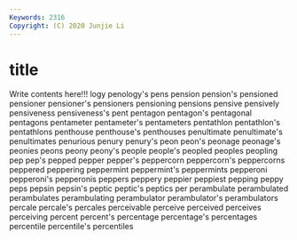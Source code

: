 ```yaml
---
Keywords: 2316
Copyright: (C) 2020 Junjie Li
---
```


# title

Write contents here!!!
logy 
penology's 
pens 
pension
pension's 
pensioned 
pensioner 
pensioner's 
pensioners 
pensioning 
pensions 
pensive 
pensively 
pensiveness
pensiveness's 
pent 
pentagon 
pentagon's 
pentagonal 
pentagons 
pentameter 
pentameter's 
pentameters 
pentathlon
pentathlon's 
pentathlons 
penthouse 
penthouse's 
penthouses 
penultimate 
penultimate's 
penultimates 
penurious 
penury
penury's 
peon 
peon's 
peonage 
peonage's 
peonies 
peons 
peony 
peony's 
people
people's 
peopled 
peoples 
peopling 
pep 
pep's 
pepped 
pepper 
pepper's 
peppercorn
peppercorn's 
peppercorns 
peppered 
peppering 
peppermint 
peppermint's 
peppermints 
pepperoni 
pepperoni's 
pepperonis
peppers 
peppery 
peppier 
peppiest 
pepping 
peppy 
peps 
pepsin 
pepsin's 
peptic
peptic's 
peptics 
per 
perambulate 
perambulated 
perambulates 
perambulating 
perambulator 
perambulator's 
perambulators
percale 
percale's 
percales 
perceivable 
perceive 
perceived 
perceives 
perceiving 
percent 
percent's
percentage 
percentage's 
percentages 
percentile 
percentile's 
percentiles 
